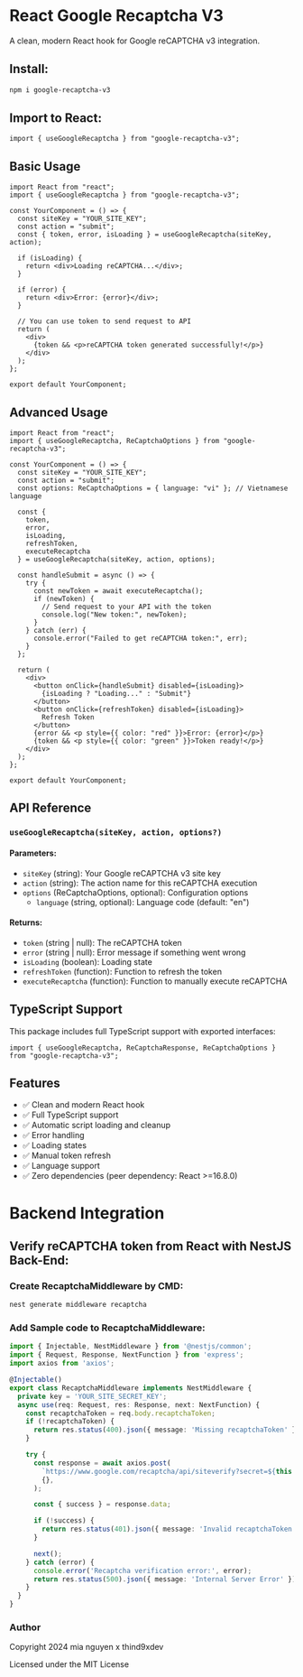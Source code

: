 # React Google Recaptcha V3

A clean, modern React hook for Google reCAPTCHA v3 integration.

## Install:

```bash
npm i google-recaptcha-v3
```

## Import to React:

```tsx
import { useGoogleRecaptcha } from "google-recaptcha-v3";
```

## Basic Usage

```tsx
import React from "react";
import { useGoogleRecaptcha } from "google-recaptcha-v3";

const YourComponent = () => {
  const siteKey = "YOUR_SITE_KEY";
  const action = "submit";
  const { token, error, isLoading } = useGoogleRecaptcha(siteKey, action);

  if (isLoading) {
    return <div>Loading reCAPTCHA...</div>;
  }

  if (error) {
    return <div>Error: {error}</div>;
  }

  // You can use token to send request to API
  return (
    <div>
      {token && <p>reCAPTCHA token generated successfully!</p>}
    </div>
  );
};

export default YourComponent;
```

## Advanced Usage

```tsx
import React from "react";
import { useGoogleRecaptcha, ReCaptchaOptions } from "google-recaptcha-v3";

const YourComponent = () => {
  const siteKey = "YOUR_SITE_KEY";
  const action = "submit";
  const options: ReCaptchaOptions = { language: "vi" }; // Vietnamese language
  
  const { 
    token, 
    error, 
    isLoading, 
    refreshToken, 
    executeRecaptcha 
  } = useGoogleRecaptcha(siteKey, action, options);

  const handleSubmit = async () => {
    try {
      const newToken = await executeRecaptcha();
      if (newToken) {
        // Send request to your API with the token
        console.log("New token:", newToken);
      }
    } catch (err) {
      console.error("Failed to get reCAPTCHA token:", err);
    }
  };

  return (
    <div>
      <button onClick={handleSubmit} disabled={isLoading}>
        {isLoading ? "Loading..." : "Submit"}
      </button>
      <button onClick={refreshToken} disabled={isLoading}>
        Refresh Token
      </button>
      {error && <p style={{ color: "red" }}>Error: {error}</p>}
      {token && <p style={{ color: "green" }}>Token ready!</p>}
    </div>
  );
};

export default YourComponent;
```

## API Reference

### `useGoogleRecaptcha(siteKey, action, options?)`

#### Parameters:
- `siteKey` (string): Your Google reCAPTCHA v3 site key
- `action` (string): The action name for this reCAPTCHA execution
- `options` (ReCaptchaOptions, optional): Configuration options
  - `language` (string, optional): Language code (default: "en")

#### Returns:
- `token` (string | null): The reCAPTCHA token
- `error` (string | null): Error message if something went wrong
- `isLoading` (boolean): Loading state
- `refreshToken` (function): Function to refresh the token
- `executeRecaptcha` (function): Function to manually execute reCAPTCHA

## TypeScript Support

This package includes full TypeScript support with exported interfaces:

```tsx
import { useGoogleRecaptcha, ReCaptchaResponse, ReCaptchaOptions } from "google-recaptcha-v3";
```

## Features

- ✅ Clean and modern React hook
- ✅ Full TypeScript support
- ✅ Automatic script loading and cleanup
- ✅ Error handling
- ✅ Loading states
- ✅ Manual token refresh
- ✅ Language support
- ✅ Zero dependencies (peer dependency: React >=16.8.0)

# Backend Integration

## Verify reCAPTCHA token from React with NestJS Back-End:

### Create RecaptchaMiddleware by CMD:
```bash
nest generate middleware recaptcha
```

### Add Sample code to RecaptchaMiddleware:
```ts
import { Injectable, NestMiddleware } from '@nestjs/common';
import { Request, Response, NextFunction } from 'express';
import axios from 'axios';

@Injectable()
export class RecaptchaMiddleware implements NestMiddleware {
  private key = 'YOUR_SITE_SECRET_KEY';
  async use(req: Request, res: Response, next: NextFunction) {
    const recaptchaToken = req.body.recaptchaToken;
    if (!recaptchaToken) {
      return res.status(400).json({ message: 'Missing recaptchaToken' });
    }

    try {
      const response = await axios.post(
        `https://www.google.com/recaptcha/api/siteverify?secret=${this.key}&response=${recaptchaToken}`,
        {},
      );

      const { success } = response.data;

      if (!success) {
        return res.status(401).json({ message: 'Invalid recaptchaToken' });
      }

      next();
    } catch (error) {
      console.error('Recaptcha verification error:', error);
      return res.status(500).json({ message: 'Internal Server Error' });
    }
  }
}
```

### Author
Copyright 2024 mia nguyen x thind9xdev

Licensed under the MIT License